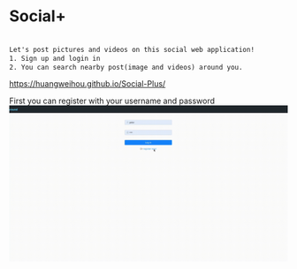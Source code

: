 # Social+

```

Let's post pictures and videos on this social web application!
1. Sign up and login in
2. You can search nearby post(image and videos) around you.

```
https://huangweihou.github.io/Social-Plus/

First you can register with your username and password
![Register](https://github.com/huangweihou/Social-Plus/blob/b7c48fceaa0bb36763581e2a7d2cd0efd87ed5b5/readme%20file/register2x.gif)

